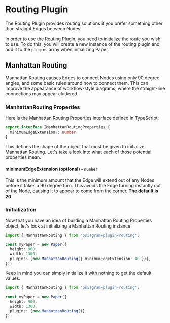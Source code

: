 # Routing Plugin

The Routing Plugin provides routing solutions if you prefer something other than straight Edges between Nodes.

In order to use the Routing Plugin, you need to initialize the route you wish to use. To do this, you will create a new instance of the routing plugin and add it to the `plugins` array when initializing Paper.

## Manhattan Routing

Manhattan Routing causes Edges to connect Nodes using only 90 degree angles, and some basic rules around how to connect them. This can improve the appearance of workflow-style diagrams, where the straight-line connections may appear cluttered.

### ManhattanRouting Properties

Here is the Manhattan Routing Properties interface defined in TypeScript:

```typescript
export interface IManhattanRoutingProperties {
  minimumEdgeExtension?: number;
}
```

This defines the shape of the object that must be given to initialize Manhattan Routing. Let's take a look into what each of those potential properties mean.

#### minimumEdgeExtension \(optional\) - `number`

This is the minimum amount that the Edge will extend out of any Nodes before it takes a 90 degree turn. This avoids the Edge turning instantly out of the Node, causing it to appear to come from the corner. **The default is 20**.

### Initialization

Now that you have an idea of building a Manhattan Routing Properties object, let's look at initializing a Manhattan Routing instance.

```typescript
import { ManhattanRouting } from 'psiagram-plugin-routing';

const myPaper = new Paper({
  height: 900,
  width: 1300,
  plugins: [new ManhattanRouting({ minimumEdgeExtension: 40 })],
});
```

Keep in mind you can simply initialize it with nothing to get the default values.

```typescript
import { ManhattanRouting } from 'psiagram-plugin-routing';

const myPaper = new Paper({
  height: 900,
  width: 1300,
  plugins: [new ManhattanRouting()],
});
```

